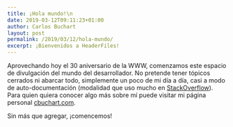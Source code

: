 ```yaml
---
title: ¡Hola mundo!\n
date: 2019-03-12T09:11:23+01:00
author: Carlos Buchart
layout: post
permalink: /2019/03/12/hola-mundo/
excerpt: ¡Bienvenidos a HeaderFiles!
---
```

Aprovechando hoy el 30 aniversario de la WWW, comenzamos este espacio de divulgación del mundo del desarrollador. No pretende tener tópicos cerrados ni abarcar todo, simplemente un poco de mi día a día, casi a modo de auto-documentación (modalidad que uso mucho en [StackOverflow](https://stackoverflow.com/users/1485885/cbuchart)). Para quien quiera conocer algo más sobre mí puede visitar mi página personal [cbuchart.com](https://cbuchart.com).

Sin más que agregar, ¡comencemos!